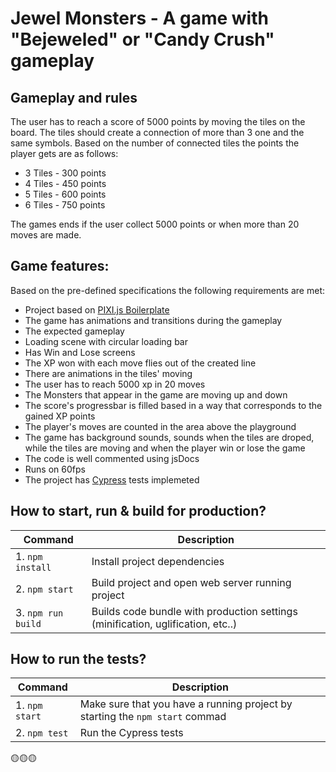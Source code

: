 # Jewel Monsters - A game with "Bejeweled" or "Candy Crush" gameplay

## Gameplay and rules

The user has to reach a score of 5000 points by moving the tiles on the board. The tiles should create a connection of more than 3 one and the same symbols. Based on the number of connected tiles the points the player gets are as follows:
* 3 Tiles - 300 points
* 4 Tiles - 450 points
* 5 Tiles - 600 points
* 6 Tiles - 750 points 

The games ends if the user collect 5000 points or when more than 20 moves are made. 

## Game features:
Based on the pre-defined specifications the following requirements are met: 

* Project based on [PIXI.js Boilerplate](https://github.com/dopamine-lab/pixi-boilerplate)
* The game has animations and transitions during the gameplay
* The expected gameplay
* Loading scene with circular loading bar
* Has Win and Lose screens
* The XP won with each move flies out of the created line
* There are animations in the tiles' moving
* The user has to reach 5000 xp in 20 moves
* The Monsters that appear in the game are moving up and down
* The score's progressbar is filled based in a way that corresponds to the gained XP points
* The player's moves are counted in the area above the playground
* The game has background sounds, sounds when the tiles are droped, while the tiles are moving and when the player win or lose the game
* The code is well commented using jsDocs
* Runs on 60fps
* The project has [Cypress](https://www.cypress.io/) tests implemeted
## How to start, run & build for production?

| Command | Description |
|---------|-------------|
| 1. `npm install` | Install project dependencies |
| 2. `npm start` | Build project and open web server running project |
| 3. `npm run build` | Builds code bundle with production settings (minification, uglification, etc..) |

## How to run the tests?

| Command | Description |
|---------|-------------|
| 1. `npm start` | Make sure that you have a running project by starting the `npm start` commad |
| 2. `npm test` | Run the Cypress tests |




🟡🟡🟡